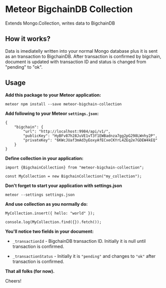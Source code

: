 # Meteor BigchainDB Collection

Extends Mongo.Collection, writes data to BigchainDB


## How it works?

Data is imediatelly written into your normal Mongo database plus it is sent as an transaction to BigchainDB. After transaction is confirmed by bigchain, document is updated with transaction ID and status is changed from "pending" to "ok".


## Usage

**Add this package to your Meteor application:**

```
meteor npm install --save meteor-bigchain-collection
```


**Add following to your Meteor `settings.json`:**

```
{
	"bigchain": {
		"url": "http://localhost:9984/api/v1/",
		"publicKey": "HyBFv87h28JuVE1vT3f1EWBadnza7gg2pG298LWnhy2P",
		"privateKey": "6KWcJUaf3mAd3yEoxyAfECxeCKYrL4ZEq2e7GDEW4kEQ"
	}
}
```

**Define collection in your application:**

```
import {BigchainCollection} from "meteor-bigchain-collection";

const MyCollection = new BigchainCollection("my_collection");
```

**Don't forget to start your application with settings.json**

```
meteor --settings settings.json
```


**And use collection as you normally do:**

```
MyCollection.insert({ hello: "world" });

console.log(MyCollection.find({}).fetch());
```


**You'll notice two fields in your document:**

- `_transactionId` - BigchainDB transaction ID. Initially it is null until transaction is confirmed.

- `_transactionStatus` - Initially it is `"pending"` and changes to `"ok"` after transaction is confirmed.


**That all folks (for now).**

Cheers!
